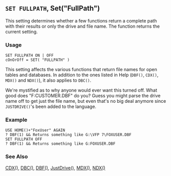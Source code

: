 ## `SET FULLPATH`, Set("FullPath")

This setting determines whether a few functions return a complete path with their results or only the drive and file name. The function returns the current setting.

### Usage

```foxpro
SET FULLPATH ON | OFF
cOnOrOff = SET( "FULLPATH" )
```

This setting affects the various functions that return file names for open tables and databases. In addition to the ones listed in Help (`DBF()`, `CDX()`, `MDX()` and `NDX()`), it also applies to `DBC()`.

We're mystified as to why anyone would ever want this turned off. What good does "F:CUSTOMER.DBF" do you? Guess you might parse the drive name off to get just the file name, but even that's no big deal anymore since `JUSTDRIVE()`'s been added to the language.

### Example

```foxpro
USE HOME()+"FoxUser" AGAIN
? DBF(1) && Returns something like G:\VFP 7\FOXUSER.DBF
SET FULLPATH OFF
? DBF(1) && Returns something like G:FOXUSER.DBF
```
### See Also

[CDX()](s4g040.md), [DBC()](s4g317.md), [DBF()](s4g057.md), [JustDrive()](s4g671.md), [MDX()](s4g040.md), [NDX()](s4g040.md)